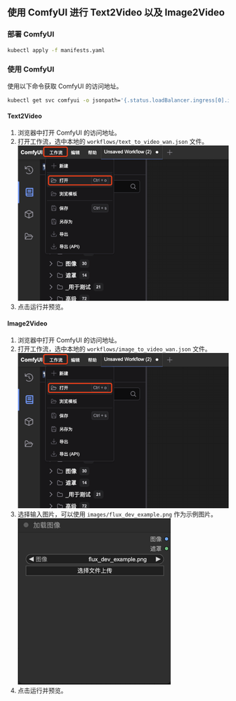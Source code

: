 ## 使用 ComfyUI 进行 Text2Video 以及 Image2Video

### 部署 ComfyUI

```bash
kubectl apply -f manifests.yaml
```

### 使用 ComfyUI

使用以下命令获取 ComfyUI 的访问地址。

```bash
kubectl get svc comfyui -o jsonpath='{.status.loadBalancer.ingress[0].ip}:{.spec.ports[0].port}'
```

#### Text2Video

1. 浏览器中打开 ComfyUI 的访问地址。
2. 打开工作流，选中本地的 `workflows/text_to_video_wan.json` 文件。![import_workflow](images/import_workflow.png)
3. 点击运行并预览。

#### Image2Video

1. 浏览器中打开 ComfyUI 的访问地址。
2. 打开工作流，选中本地的 `workflows/image_to_video_wan.json` 文件。![import_workflow](images/import_workflow.png)
3. 选择输入图片，可以使用 `images/flux_dev_example.png` 作为示例图片。
![demo_png](images/upload_image.png)
4. 点击运行并预览。
